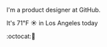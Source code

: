 I'm a product designer at GitHub.

It's 71&#8457; &#9728; in Los Angeles today

:octocat::spaghetti: